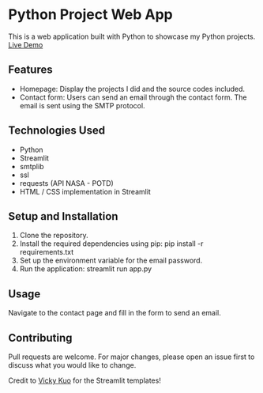 # Python Project Web App

This is a web application built with Python to showcase my Python projects.
[Live Demo](https://phucleit96.streamlit.app)
## Features
- Homepage: Display the projects I did and the source codes included.
- Contact form: Users can send an email through the contact form. The email is sent using the SMTP protocol.

## Technologies Used

- Python
- Streamlit
- smtplib
- ssl
- requests (API NASA - POTD)
- HTML / CSS implementation in Streamlit

## Setup and Installation

1. Clone the repository.
2. Install the required dependencies using pip: pip install -r requirements.txt
3. Set up the environment variable for the email password.
4. Run the application: streamlit run app.py
## Usage

Navigate to the contact page and fill in the form to send an email.

## Contributing

Pull requests are welcome. For major changes, please open an issue first to discuss what you would like to change.

Credit to [Vicky Kuo](https://www.linkedin.com/in/vicky-tck) for the Streamlit templates!